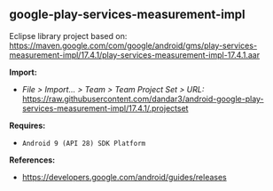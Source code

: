 ## google-play-services-measurement-impl

Eclipse library project based on:<br/>
https://maven.google.com/com/google/android/gms/play-services-measurement-impl/17.4.1/play-services-measurement-impl-17.4.1.aar

**Import:**
- _File > Import... > Team > Team Project Set > URL:_<br/>
  https://raw.githubusercontent.com/dandar3/android-google-play-services-measurement-impl/17.4.1/.projectset

**Requires:**
- `Android 9 (API 28) SDK Platform`

**References:**
- https://developers.google.com/android/guides/releases